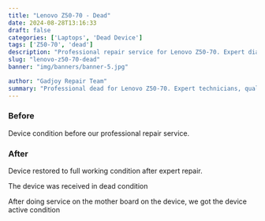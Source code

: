```yaml
---
title: "Lenovo Z50-70 - Dead"
date: 2024-08-28T13:16:33
draft: false
categories: ['Laptops', 'Dead Device']
tags: ['Z50-70', 'dead']
description: "Professional repair service for Lenovo Z50-70. Expert diagnosis and quality repairs in Bangalore."
slug: "lenovo-z50-70-dead"
banner: "img/banners/banner-5.jpg"

author: "Gadjoy Repair Team"
summary: "Professional dead for Lenovo Z50-70. Expert technicians, quality parts, warranty included."
---
```


### Before

Device condition before our professional repair service.

### After

Device restored to full working condition after expert repair.

The device was received in dead condition

After doing service on the mother board on the device, we got the device active condition